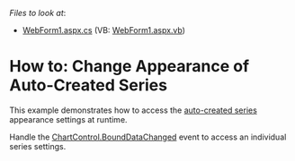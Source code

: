 <!-- default file list -->
*Files to look at*:

* [WebForm1.aspx.cs](./CS/WebForm1.aspx.cs) (VB: [WebForm1.aspx.vb](./VB/WebForm1.aspx.vb))

<!-- default file list end -->

# How to: Change Appearance of Auto-Created Series

This example demonstrates how to access the [auto-created series](https://docs.devexpress.com/AspNet/15950/asp.net-webforms-controls/chart-control/concepts/creating-charts/providing-data/automatic-series-creation) appearance settings at runtime.

Handle the [ChartControl.BoundDataChanged](https://docs.devexpress.com/AspNet/DevExpress.XtraCharts.Web.WebChartControl.BoundDataChanged) event to access an individual series settings.